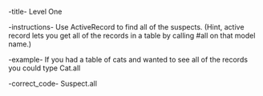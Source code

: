 -title-
  Level One

-instructions-
  Use ActiveRecord to find all of the suspects.
  (Hint, active record lets you get all of the records in a table
  by calling #all on that model name.)

-example-
  If you had a table of cats and wanted to see all of the records
  you could type Cat.all

-correct_code-
  Suspect.all
